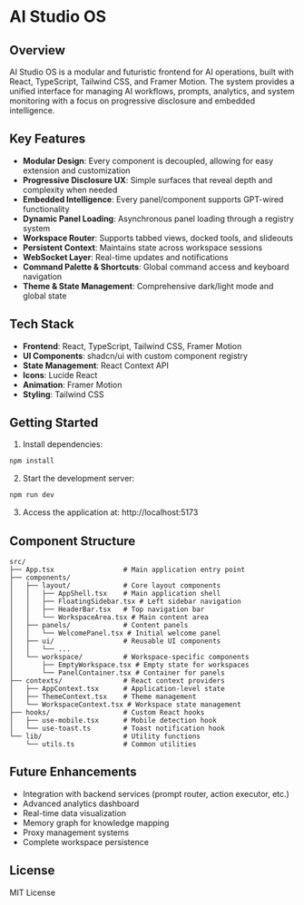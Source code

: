 
# AI Studio OS

## Overview

AI Studio OS is a modular and futuristic frontend for AI operations, built with React, TypeScript, Tailwind CSS, and Framer Motion. The system provides a unified interface for managing AI workflows, prompts, analytics, and system monitoring with a focus on progressive disclosure and embedded intelligence.

## Key Features

- **Modular Design**: Every component is decoupled, allowing for easy extension and customization
- **Progressive Disclosure UX**: Simple surfaces that reveal depth and complexity when needed
- **Embedded Intelligence**: Every panel/component supports GPT-wired functionality
- **Dynamic Panel Loading**: Asynchronous panel loading through a registry system
- **Workspace Router**: Supports tabbed views, docked tools, and slideouts
- **Persistent Context**: Maintains state across workspace sessions
- **WebSocket Layer**: Real-time updates and notifications
- **Command Palette & Shortcuts**: Global command access and keyboard navigation
- **Theme & State Management**: Comprehensive dark/light mode and global state

## Tech Stack

- **Frontend**: React, TypeScript, Tailwind CSS, Framer Motion
- **UI Components**: shadcn/ui with custom component registry
- **State Management**: React Context API
- **Icons**: Lucide React
- **Animation**: Framer Motion
- **Styling**: Tailwind CSS

## Getting Started

1. Install dependencies:

```bash
npm install
```

2. Start the development server:

```bash
npm run dev
```

3. Access the application at: http://localhost:5173

## Component Structure

```
src/
├── App.tsx                 # Main application entry point
├── components/
│   ├── layout/             # Core layout components
│   │   ├── AppShell.tsx    # Main application shell
│   │   ├── FloatingSidebar.tsx # Left sidebar navigation
│   │   ├── HeaderBar.tsx   # Top navigation bar
│   │   └── WorkspaceArea.tsx # Main content area
│   ├── panels/             # Content panels
│   │   └── WelcomePanel.tsx # Initial welcome panel
│   ├── ui/                 # Reusable UI components
│   │   └── ...
│   └── workspace/          # Workspace-specific components
│       ├── EmptyWorkspace.tsx # Empty state for workspaces
│       └── PanelContainer.tsx # Container for panels
├── contexts/               # React context providers
│   ├── AppContext.tsx      # Application-level state
│   ├── ThemeContext.tsx    # Theme management
│   └── WorkspaceContext.tsx # Workspace state management
├── hooks/                  # Custom React hooks
│   ├── use-mobile.tsx      # Mobile detection hook
│   └── use-toast.ts        # Toast notification hook
└── lib/                    # Utility functions
    └── utils.ts            # Common utilities
```

## Future Enhancements

- Integration with backend services (prompt router, action executor, etc.)
- Advanced analytics dashboard
- Real-time data visualization
- Memory graph for knowledge mapping
- Proxy management systems
- Complete workspace persistence

## License

MIT License
